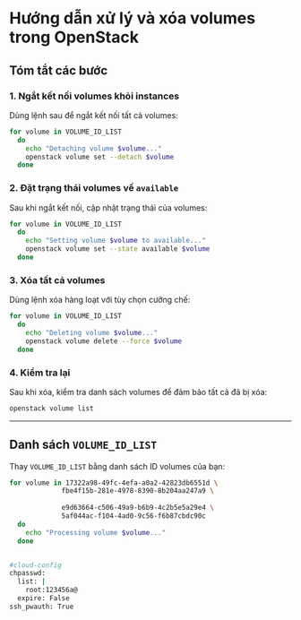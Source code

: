 # Hướng dẫn xử lý và xóa volumes trong OpenStack

## **Tóm tắt các bước**

### **1. Ngắt kết nối volumes khỏi instances**
Dùng lệnh sau để ngắt kết nối tất cả volumes:

```bash
for volume in VOLUME_ID_LIST
  do
    echo "Detaching volume $volume..."
    openstack volume set --detach $volume
  done
```

### **2. Đặt trạng thái volumes về `available`**
Sau khi ngắt kết nối, cập nhật trạng thái của volumes:

```bash
for volume in VOLUME_ID_LIST
  do
    echo "Setting volume $volume to available..."
    openstack volume set --state available $volume
  done
```

### **3. Xóa tất cả volumes**
Dùng lệnh xóa hàng loạt với tùy chọn cưỡng chế:

```bash
for volume in VOLUME_ID_LIST
  do
    echo "Deleting volume $volume..."
    openstack volume delete --force $volume
  done
```

### **4. Kiểm tra lại**
Sau khi xóa, kiểm tra danh sách volumes để đảm bảo tất cả đã bị xóa:

```bash
openstack volume list
```

---

## **Danh sách `VOLUME_ID_LIST`**
Thay `VOLUME_ID_LIST` bằng danh sách ID volumes của bạn:

```bash
for volume in 17322a98-49fc-4efa-a0a2-42823db6551d \
             fbe4f15b-281e-4978-8390-8b204aa247a9 \
          
             e9d63664-c506-49a9-b6b9-4c2b5e5a29e4 \
             5af044ac-f104-4ad0-9c56-f6b87cbdc90c
  do
    echo "Processing volume $volume..."
  done


#cloud-config
chpasswd:
  list: |
    root:123456a@
  expire: False
ssh_pwauth: True
```
